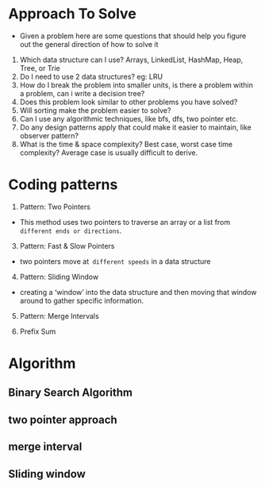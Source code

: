 
# Approach To Solve
- Given a problem here are some questions that should help you figure out the general direction of how to solve it

1. Which data structure can I use? Arrays, LinkedList, HashMap, Heap, Tree, or Trie
2. Do I need to use 2 data structures? eg: LRU
3. How do I break the problem into smaller units, is there a problem within a problem, can i write a decision tree?
4. Does this problem look similar to other problems you have solved?
5. Will sorting make the problem easier to solve?
6. Can I use any algorithmic techniques, like bfs, dfs, two pointer etc.
7. Do any design patterns apply that could make it easier to maintain, like observer pattern?
8. What is the time & space complexity? Best case, worst case time complexity? Average case is usually difficult to derive.


# Coding patterns

1. Pattern: Two Pointers
-  This method uses two pointers to traverse an array or a list from `different ends or directions`.

3. Pattern: Fast & Slow Pointers
- two pointers move at` different speeds` in a data structure

4. Pattern: Sliding Window
- creating a ‘window’ into the data structure and then moving that window around to gather specific information.

5. Pattern: Merge Intervals

1. Prefix Sum

# Algorithm
## Binary Search Algorithm



## two pointer approach

## merge interval


## Sliding window 
 